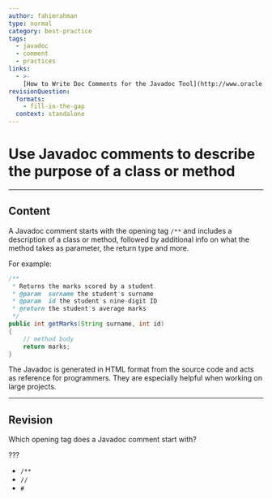 ```yaml
---
author: fahimrahman
type: normal
category: best-practice
tags:
  - javadoc
  - comment
  - practices
links:
  - >-
    [How to Write Doc Comments for the Javadoc Tool](http://www.oracle.com/technetwork/java/javase/documentation/index-137868.html){website}
revisionQuestion:
  formats:
    - fill-in-the-gap
  context: standalone
---
```


# Use Javadoc comments to describe the purpose of a class or method


---

## Content

A Javadoc comment starts with the opening tag `/**` and includes a description of a class or method, followed by additional info on what the method takes as parameter, the return type and more. 

For example:

```java
/**
 * Returns the marks scored by a student.
 * @param  surname the student's surname
 * @param  id the student's nine-digit ID
 * @return the student's average marks
 */
public int getMarks(String surname, int id)
{
    // method body
    return marks;
}
```

The Javadoc is generated in HTML format from the source code and acts as reference for programmers. They are especially helpful when working on large projects.


---

## Revision

Which opening tag does a Javadoc comment start with?

???

- `/**`
- `//`
- `#`